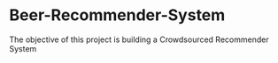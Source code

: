 # Beer-Recommender-System
The objective of this project is building a Crowdsourced Recommender System
